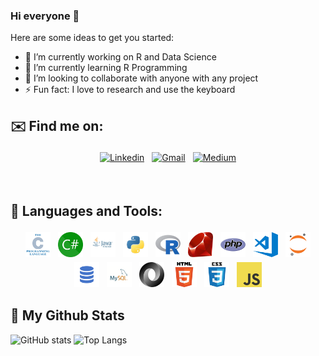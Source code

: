 ### Hi everyone 👋

Here are some ideas to get you started:

- 🔭 I’m currently working on R and Data Science
- 🌱 I’m currently learning R Programming
- 👯 I’m looking to collaborate with anyone with any project
- ⚡ Fun fact: I love to research and use the keyboard

## ✉️ Find me on:

<p align="center">
 <a href="https://linkedin.com/in/sadık-oktay-bicici" target="_blank" rel="noopener noreferrer"> <img src="https://cdn.jsdelivr.net/npm/simple-icons@v3/icons/linkedin.svg" alt="Linkedin" height="40" style="vertical-align:top; margin:4px"></a>
 <a href="mailto:s.oktay.bicici@gmail.com"> <img src="https://cdn.jsdelivr.net/npm/simple-icons@v3/icons/gmail.svg" alt="Gmail" height="40" style="vertical-align:top; margin:4px"></a>
  <a href="https://medium.com/@s.oktay.bicici" target="_blank" rel="noopener noreferrer"> <img src="https://media-exp1.licdn.com/dms/image/C4D0BAQEv0xgEe3MJ2w/company-logo_200_200/0/1602698792035?e=2159024400&v=beta&t=Wm8Ot9y3NUE2ykeQeTOBZXGIFwR2dullMAVyZbCbJ4Q" alt="Medium" height="40" style="vertical-align:top; margin:4px"></a>
</p>
<br />

## 🧰 Languages and Tools:
<p align="center">
<img src="https://raw.githubusercontent.com/github/explore/80688e429a7d4ef2fca1e82350fe8e3517d3494d/topics/c/c.png" alt="C" height="40" style="vertical-align:top; margin:4px">
 <img src="https://raw.githubusercontent.com/github/explore/80688e429a7d4ef2fca1e82350fe8e3517d3494d/topics/csharp/csharp.png" alt="C-Sharp" height="40" style="vertical-align:top; margin:4px">
 <img src="https://raw.githubusercontent.com/github/explore/80688e429a7d4ef2fca1e82350fe8e3517d3494d/topics/java/java.png" alt="java" height="40" style="vertical-align:top; margin:4px">
<img src="https://raw.githubusercontent.com/github/explore/80688e429a7d4ef2fca1e82350fe8e3517d3494d/topics/python/python.png" alt="Python" height="40" style="vertical-align:top; margin:4px">
<img src="https://raw.githubusercontent.com/github/explore/80688e429a7d4ef2fca1e82350fe8e3517d3494d/topics/r/r.png" alt="R" height="40" style="vertical-align:top; margin:4px">
<img src="https://raw.githubusercontent.com/github/explore/80688e429a7d4ef2fca1e82350fe8e3517d3494d/topics/ruby/ruby.png" alt="Ruby" height="40" style="vertical-align:top; margin:4px">
<img src="https://raw.githubusercontent.com/github/explore/ccc16358ac4530c6a69b1b80c7223cd2744dea83/topics/php/php.png" alt="Php" height="40" style="vertical-align:top; margin:4px">
<img src="https://raw.githubusercontent.com/github/explore/80688e429a7d4ef2fca1e82350fe8e3517d3494d/topics/visual-studio-code/visual-studio-code.png" alt="VS Code" height="40" style="vertical-align:top; margin:4px">
<img src="https://raw.githubusercontent.com/github/explore/80688e429a7d4ef2fca1e82350fe8e3517d3494d/topics/jupyter-notebook/jupyter-notebook.png" alt="Jupyter Notebook" height="40" style="vertical-align:top; margin:4px">
<img src="https://raw.githubusercontent.com/github/explore/80688e429a7d4ef2fca1e82350fe8e3517d3494d/topics/sql/sql.png" alt="SQL" height="40" style="vertical-align:top; margin:4px">
<img src="https://raw.githubusercontent.com/github/explore/80688e429a7d4ef2fca1e82350fe8e3517d3494d/topics/mysql/mysql.png" alt="MySQL" height="40" style="vertical-align:top; margin:4px">
<img src="https://raw.githubusercontent.com/github/explore/80688e429a7d4ef2fca1e82350fe8e3517d3494d/topics/json/json.png" alt="Json" height="40" style="vertical-align:top; margin:4px">
<img src="https://raw.githubusercontent.com/github/explore/80688e429a7d4ef2fca1e82350fe8e3517d3494d/topics/html/html.png" alt="Html" height="40" style="vertical-align:top; margin:4px">
<img src="https://raw.githubusercontent.com/github/explore/80688e429a7d4ef2fca1e82350fe8e3517d3494d/topics/css/css.png" alt="Css" height="40" style="vertical-align:top; margin:4px">
<img src="https://raw.githubusercontent.com/github/explore/80688e429a7d4ef2fca1e82350fe8e3517d3494d/topics/javascript/javascript.png" alt="Jss" height="40" style="vertical-align:top; margin:4px">

  
</p>

## 💬 My Github Stats

![GitHub stats](https://github-readme-stats.vercel.app/api?username=S-OKtay-Bicici&show_icons=true&theme=tokyonight) ![Top Langs](https://github-readme-stats.vercel.app/api/top-langs/?username=S-OKtay-Bicici&theme=tokyonight)
